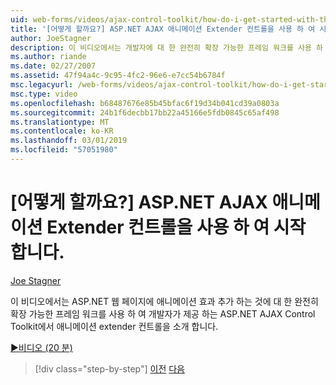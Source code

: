 ```yaml
---
uid: web-forms/videos/ajax-control-toolkit/how-do-i-get-started-with-the-aspnet-ajax-animation-extender-control
title: '[어떻게 할까요?] ASP.NET AJAX 애니메이션 Extender 컨트롤을 사용 하 여 시작 합니다. | Microsoft 문서'
author: JoeStagner
description: 이 비디오에서는 개발자에 대 한 완전히 확장 가능한 프레임 워크를 사용 하 여 제공 하는 ASP.NET AJAX Control Toolkit에서 애니메이션 extender 컨트롤을 소개를 하는 중...
ms.author: riande
ms.date: 02/27/2007
ms.assetid: 47f94a4c-9c95-4fc2-96e6-e7cc54b6784f
msc.legacyurl: /web-forms/videos/ajax-control-toolkit/how-do-i-get-started-with-the-aspnet-ajax-animation-extender-control
msc.type: video
ms.openlocfilehash: b68487676e85b45bfac6f19d34b041cd39a0803a
ms.sourcegitcommit: 24b1f6decbb17bb22a45166e5fdb0845c65af498
ms.translationtype: MT
ms.contentlocale: ko-KR
ms.lasthandoff: 03/01/2019
ms.locfileid: "57051980"
---
```

<a name="how-do-i-get-started-with-the-aspnet-ajax-animation-extender-control"></a>[어떻게 할까요?] ASP.NET AJAX 애니메이션 Extender 컨트롤을 사용 하 여 시작 합니다.
====================
[Joe Stagner](https://github.com/JoeStagner)

이 비디오에서는 ASP.NET 웹 페이지에 애니메이션 효과 추가 하는 것에 대 한 완전히 확장 가능한 프레임 워크를 사용 하 여 개발자가 제공 하는 ASP.NET AJAX Control Toolkit에서 애니메이션 extender 컨트롤을 소개 합니다.

[&#9654;비디오 (20 분)](https://channel9.msdn.com/Blogs/ASP-NET-Site-Videos/how-do-i-get-started-with-the-aspnet-ajax-animation-extender-control)

> [!div class="step-by-step"]
> [이전](how-do-i-use-the-aspnet-ajax-passwordstrength-extender.md)
> [다음](how-do-i-use-the-aspnet-ajax-confirmbutton-extender.md)
